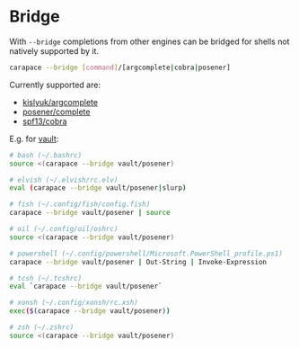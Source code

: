 # Bridge

With `--bridge` completions from other engines can be bridged for shells not natively supported by it.

```sh
carapace --bridge [command]/[argcomplete|cobra|posener]
```

Currently supported are:
- [kislyuk/argcomplete](https://github.com/kislyuk/argcomplete)
- [posener/complete](https://github.com/posener/complete)
- [spf13/cobra](https://github.com/spf13/cobra)

E.g. for [vault](https://www.vaultproject.io/):
```sh
# bash (~/.bashrc)
source <(carapace --bridge vault/posener)

# elvish (~/.elvish/rc.elv)
eval (carapace --bridge vault/posener|slurp)

# fish (~/.config/fish/config.fish)
carapace --bridge vault/posener | source

# oil (~/.config/oil/oshrc)
source <(carapace --bridge vault/posener)

# powershell (~/.config/powershell/Microsoft.PowerShell_profile.ps1)
carapace --bridge vault/posener | Out-String | Invoke-Expression

# tcsh (~/.tcshrc)
eval `carapace --bridge vault/posener`

# xonsh (~/.config/xonsh/rc.xsh)
exec($(carapace --bridge vault/posener))

# zsh (~/.zshrc)
source <(carapace --bridge vault/posener)
```
